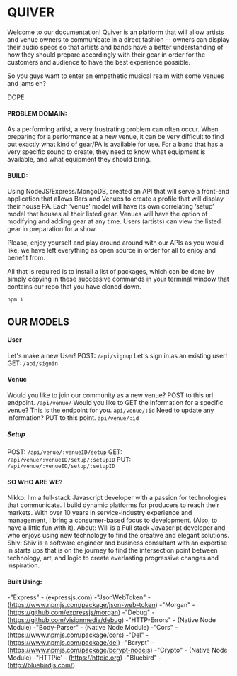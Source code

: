 # QUIVER
Welcome to our documentation! Quiver is an platform that will allow artists and venue owners to communicate in a direct fashion -- owners can display their audio specs so that artists and bands have a better understanding of how they should prepare accordingly with their gear in order for the customers and audience to have the best experience possible.

So you guys want to enter an empathetic musical realm with some venues and jams eh?

DOPE.

#### PROBLEM DOMAIN:
As a performing artist, a very frustrating problem can often occur. When preparing for a performance at a new venue, it can be very difficult to find out exactly what kind of gear/PA is available for use. For a band that has a very specific sound to create, they need to know what equipment is available, and what equipment they should bring.


#### BUILD:
Using NodeJS/Express/MongoDB, created an API that will serve a front-end application that allows Bars and Venues to create a profile that will display their house PA. Each ‘venue’ model will have its own correlating ‘setup’ model that houses all their listed gear. Venues will have the option of modifying and adding gear at any time. Users (artists) can view the listed gear in preparation for a show.

Please, enjoy yourself and play around around with our APIs as you would like, we have left everything as open source in order for all to enjoy and benefit from.

All that is required is to install a list of packages, which can be done by simply copying in these successive commands in your terminal window that contains our repo that you have cloned down.

```js
npm i
```

## OUR MODELS

#### User
Let's make a new User! POST:
```/api/signup```
Let's sign in as an existing user! GET:
```/api/signin```

#### Venue
Would you like to join our community as a new venue? POST to this url endpoint.
```/api/venue/```
Would you like to GET the information for a specific venue? This is the endpoint for you.
```api/venue/:id```
Need to update any information? PUT to this point.
```api/venue/:id```
##### Setup
POST:
```/api/venue/:venueID/setup```
GET:
```/api/venue/:venueID/setup/:setupID```
PUT:
```/api/venue/:venueID/setup/:setupID```

#### SO WHO ARE WE?
Nikko: I’m a full-stack Javascript developer with a passion for technologies that  communicate. I build dynamic platforms for producers to reach their markets. With over 10 years in service-industry experience and management, I bring a consumer-based focus to development. (Also, to have a little fun with it).
About: Will is a Full stack Javascript developer and who enjoys using new technology to find the creative and elegant solutions.
Shiv: Shiv is a software engineer and business consultant with an expertise in starts ups that is on the journey to find the intersection point between technology, art, and logic to create everlasting progressive changes and inspiration.

#### Built Using:
-"Express" - (expressjs.com)
-"JsonWebToken" - (https://www.npmjs.com/package/json-web-token)
-"Morgan" - (https://github.com/expressjs/morgan)
-"Debug" - (https://github.com/visionmedia/debug)
-"HTTP-Errors" - (Native Node Module)
-"Body-Parser" - (Native Node Module)
-"Cors" - (https://www.npmjs.com/package/cors)
-"Del" - (https://www.npmjs.com/package/del)
-"Bcrypt" - (https://www.npmjs.com/package/bcrypt-nodejs)
-"Crypto" - (Native Node Module)
-"HTTPie' - (https://httpie.org)
-"Bluebird" - (http://bluebirdjs.com/)
